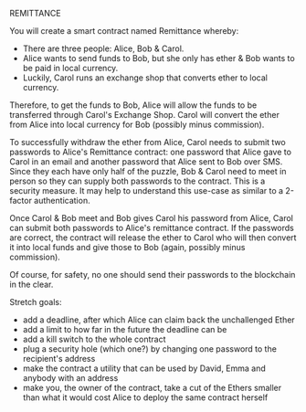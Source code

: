 REMITTANCE  

You will create a smart contract named Remittance whereby:

* There are three people: Alice, Bob & Carol.
* Alice wants to send funds to Bob, but she only has ether & Bob wants to be paid in local currency.
* Luckily, Carol runs an exchange shop that converts ether to local currency.  

Therefore, to get the funds to Bob, Alice will allow the funds to be transferred through Carol's Exchange Shop. Carol will convert the ether from Alice into local currency for Bob (possibly minus commission).

To successfully withdraw the ether from Alice, Carol needs to submit two passwords to Alice's Remittance contract: one password that Alice gave to Carol in an email and another password that Alice sent to Bob over SMS. Since they each have only half of the puzzle, Bob & Carol need to meet in person so they can supply both passwords to the contract. This is a security measure. It may help to understand this use-case as similar to a 2-factor authentication.

Once Carol & Bob meet and Bob gives Carol his password from Alice, Carol can submit both passwords to Alice's remittance contract. If the passwords are correct, the contract will release the ether to Carol who will then convert it into local funds and give those to Bob (again, possibly minus commission).

Of course, for safety, no one should send their passwords to the blockchain in the clear.

Stretch goals:

* add a deadline, after which Alice can claim back the unchallenged Ether
* add a limit to how far in the future the deadline can be
* add a kill switch to the whole contract
* plug a security hole (which one?) by changing one password to the recipient's address
* make the contract a utility that can be used by David, Emma and anybody with an address
* make you, the owner of the contract, take a cut of the Ethers smaller than what it would cost Alice to deploy the same contract herself